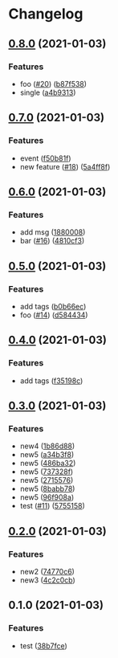 # Changelog

## [0.8.0](https://www.github.com/bharathkkb/test-go-releaser/compare/v0.7.0...v0.8.0) (2021-01-03)


### Features

* foo ([#20](https://www.github.com/bharathkkb/test-go-releaser/issues/20)) ([b87f538](https://www.github.com/bharathkkb/test-go-releaser/commit/b87f538da49c0bd28bbc665b3758ce2458953258))
* single ([a4b9313](https://www.github.com/bharathkkb/test-go-releaser/commit/a4b9313cec5f4a9c81db89ef6b4f7b7f20a38235))

## [0.7.0](https://www.github.com/bharathkkb/test-go-releaser/compare/v0.6.0...v0.7.0) (2021-01-03)


### Features

* event ([f50b81f](https://www.github.com/bharathkkb/test-go-releaser/commit/f50b81fc710b19aaaef683521b6bff6df729b8ff))
* new feature ([#18](https://www.github.com/bharathkkb/test-go-releaser/issues/18)) ([5a4ff8f](https://www.github.com/bharathkkb/test-go-releaser/commit/5a4ff8f702804f57ca34b1761877ce960894d44e))

## [0.6.0](https://www.github.com/bharathkkb/test-go-releaser/compare/v0.5.0...v0.6.0) (2021-01-03)


### Features

* add msg ([1880008](https://www.github.com/bharathkkb/test-go-releaser/commit/1880008429def45547f6d4f70230aad6c6bbf082))
* bar ([#16](https://www.github.com/bharathkkb/test-go-releaser/issues/16)) ([4810cf3](https://www.github.com/bharathkkb/test-go-releaser/commit/4810cf3bb40f2b8bd309567d9caf26da23f0eb73))

## [0.5.0](https://www.github.com/bharathkkb/test-go-releaser/compare/v0.4.0...v0.5.0) (2021-01-03)


### Features

* add tags ([b0b66ec](https://www.github.com/bharathkkb/test-go-releaser/commit/b0b66ecfbc912cb17821e0e5c5fa7f5c938eeae9))
* foo ([#14](https://www.github.com/bharathkkb/test-go-releaser/issues/14)) ([d584434](https://www.github.com/bharathkkb/test-go-releaser/commit/d584434a252322b60b93e8eca2aac13c66132d0d))

## [0.4.0](https://www.github.com/bharathkkb/test-go-releaser/compare/v0.3.0...v0.4.0) (2021-01-03)


### Features

* add tags ([f35198c](https://www.github.com/bharathkkb/test-go-releaser/commit/f35198ca6f1eb73f30ce50b61b56f7d46a3a3d0c))

## [0.3.0](https://www.github.com/bharathkkb/test-go-releaser/compare/v0.2.0...v0.3.0) (2021-01-03)


### Features

* new4 ([1b86d88](https://www.github.com/bharathkkb/test-go-releaser/commit/1b86d887859acad866c81e3b11ee076a9be07ab8))
* new5 ([a34b3f8](https://www.github.com/bharathkkb/test-go-releaser/commit/a34b3f85527568e5f103d733c936ed5364863e4e))
* new5 ([486ba32](https://www.github.com/bharathkkb/test-go-releaser/commit/486ba324e478339cd0d91a0f59b21a9890467384))
* new5 ([737328f](https://www.github.com/bharathkkb/test-go-releaser/commit/737328fada4d590844d26e38346287b092aabc94))
* new5 ([2715576](https://www.github.com/bharathkkb/test-go-releaser/commit/2715576a4aed53e0319a13707383f1044f40e5a2))
* new5 ([8babb78](https://www.github.com/bharathkkb/test-go-releaser/commit/8babb780a5eada2a4cb0c86ba2495d2ae7c93219))
* new5 ([96f908a](https://www.github.com/bharathkkb/test-go-releaser/commit/96f908a425b9fc3a62fddc69fe9894dc840ebc9a))
* test ([#11](https://www.github.com/bharathkkb/test-go-releaser/issues/11)) ([5755158](https://www.github.com/bharathkkb/test-go-releaser/commit/5755158acb55eb8df65bb8b0c84800b525f2c21f))

## [0.2.0](https://www.github.com/bharathkkb/test-go-releaser/compare/v0.1.0...v0.2.0) (2021-01-03)


### Features

* new2 ([74770c6](https://www.github.com/bharathkkb/test-go-releaser/commit/74770c6f48518dbf7a4cd1d8ca6c195ebb17fcef))
* new3 ([4c2c0cb](https://www.github.com/bharathkkb/test-go-releaser/commit/4c2c0cb7d5193b91b22ab1ccb7f5af10c78175d7))

## 0.1.0 (2021-01-03)


### Features

* test ([38b7fce](https://www.github.com/bharathkkb/test-go-releaser/commit/38b7fcea30db6fa3157bd98f19cbe4437e2620fe))
